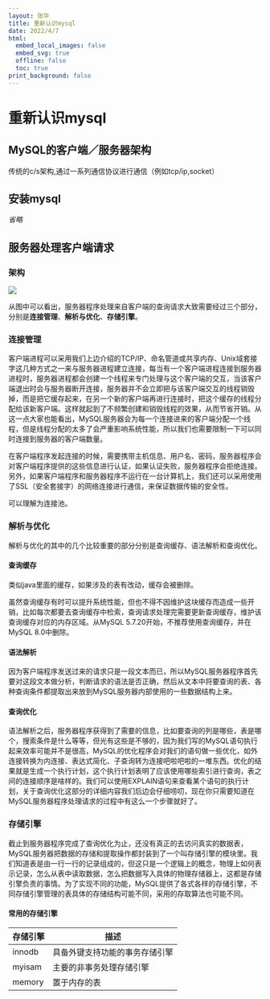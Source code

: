 ```yaml
---
layout: 张华
title: 重新认识mysql
date: 2022/4/7
html:
  embed_local_images: false
  embed_svg: true
  offline: false
  toc: true
print_background: false
---
```


# 重新认识mysql

## MySQL的客户端／服务器架构

传统的c/s架构,通过一系列通信协议进行通信（例如tcp/ip,socket）

## 安装mysql

*省略*

## 服务器处理客户端请求

### 架构

![](http://img.sudooom.com//company/2021/mysql.awebp)

从图中可以看出，服务器程序处理来自客户端的查询请求大致需要经过三个部分，分别是**连接管理**、**解析与优化**、**存储引擎**。

### 连接管理

客户端进程可以采用我们上边介绍的TCP/IP、命名管道或共享内存、Unix域套接字这几种方式之一来与服务器进程建立连接，每当有一个客户端进程连接到服务器进程时，服务器进程都会创建一个线程来专门处理与这个客户端的交互，当该客户端退出时会与服务器断开连接，服务器并不会立即把与该客户端交互的线程销毁掉，而是把它缓存起来，在另一个新的客户端再进行连接时，把这个缓存的线程分配给该新客户端。这样就起到了不频繁创建和销毁线程的效果，从而节省开销。从这一点大家也能看出，MySQL服务器会为每一个连接进来的客户端分配一个线程，但是线程分配的太多了会严重影响系统性能，所以我们也需要限制一下可以同时连接到服务器的客户端数量。

在客户端程序发起连接的时候，需要携带主机信息、用户名、密码，服务器程序会对客户端程序提供的这些信息进行认证，如果认证失败，服务器程序会拒绝连接。另外，如果客户端程序和服务器程序不运行在一台计算机上，我们还可以采用使用了SSL（安全套接字）的网络连接进行通信，来保证数据传输的安全性。

可以理解为连接池。

### 解析与优化

解析与优化的其中的几个比较重要的部分分别是查询缓存、语法解析和查询优化。

#### 查询缓存

类似java里面的缓存，如果涉及的表有改动，缓存会被删除。

虽然查询缓存有时可以提升系统性能，但也不得不因维护这块缓存而造成一些开销，比如每次都要去查询缓存中检索，查询请求处理完需要更新查询缓存，维护该查询缓存对应的内存区域。从MySQL 5.7.20开始，不推荐使用查询缓存，并在MySQL 8.0中删除。

#### 语法解析

因为客户端程序发送过来的请求只是一段文本而已，所以MySQL服务器程序首先要对这段文本做分析，判断请求的语法是否正确，然后从文本中将要查询的表、各种查询条件都提取出来放到MySQL服务器内部使用的一些数据结构上来。

#### 查询优化

语法解析之后，服务器程序获得到了需要的信息，比如要查询的列是哪些，表是哪个，搜索条件是什么等等，但光有这些是不够的，因为我们写的MySQL语句执行起来效率可能并不是很高，MySQL的优化程序会对我们的语句做一些优化，如外连接转换为内连接、表达式简化、子查询转为连接吧啦吧啦的一堆东西。优化的结果就是生成一个执行计划，这个执行计划表明了应该使用哪些索引进行查询，表之间的连接顺序是啥样的。我们可以使用EXPLAIN语句来查看某个语句的执行计划，关于查询优化这部分的详细内容我们后边会仔细唠叨，现在你只需要知道在MySQL服务器程序处理请求的过程中有这么一个步骤就好了。

### 存储引擎

截止到服务器程序完成了查询优化为止，还没有真正的去访问真实的数据表，MySQL服务器把数据的存储和提取操作都封装到了一个叫存储引擎的模块里。我们知道表是由一行一行的记录组成的，但这只是一个逻辑上的概念，物理上如何表示记录，怎么从表中读取数据，怎么把数据写入具体的物理存储器上，这都是存储引擎负责的事情。为了实现不同的功能，MySQL提供了各式各样的存储引擎，不同存储引擎管理的表具体的存储结构可能不同，采用的存取算法也可能不同。

#### 常用的存储引擎

|存储引擎 |描述 |
|--- | ---|
|innodb|具备外键支持功能的事务存储引擎|
|myisam|主要的非事务处理存储引擎|
|memory|置于内存的表|
